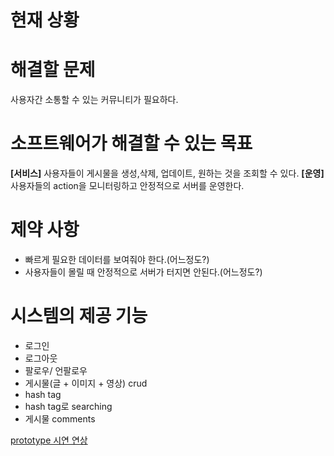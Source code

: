 # 현재 상황


# 해결할 문제
사용자간 소통할 수 있는 커뮤니티가 필요하다. 

# 소프트웨어가 해결할 수 있는 목표
**[서비스]** 사용자들이 게시물을 생성,삭제, 업데이트, 원하는 것을 조회할 수 있다.
**[운영]** 사용자들의 action을 모니터링하고 안정적으로 서버를 운영한다.

# 제약 사항
* 빠르게 필요한 데이터를 보여줘야 한다.(어느정도?)
* 사용자들이 몰릴 때 안정적으로 서버가 터지면 안된다.(어느정도?)


# 시스템의 제공 기능

* 로그인
* 로그아웃
* 팔로우/ 언팔로우
* 게시물(글 + 이미지 + 영상) crud
* hash tag
* hash tag로 searching
* 게시물 comments

[prototype 시연 연상](https://www.youtube.com/watch?v=JLsy4DCfsiw)
